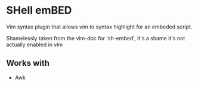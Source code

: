 SHell emBED
===========

Vim syntax plugin that allows vim to syntax highlight for an embeded script.

Shamelessly taken from the vim-doc for 'sh-embed', it's a shame it's not
actually enabled in vim


Works with
----------
- Awk
